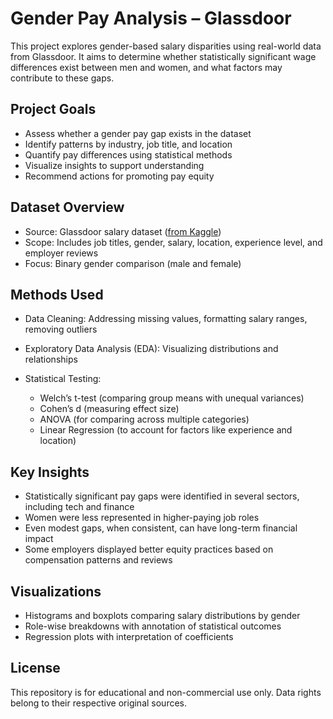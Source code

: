 


# Gender Pay Analysis – Glassdoor

This project explores gender-based salary disparities using real-world data from Glassdoor. It aims to determine whether statistically significant wage differences exist between men and women, and what factors may contribute to these gaps.



## Project Goals

* Assess whether a gender pay gap exists in the dataset
* Identify patterns by industry, job title, and location
* Quantify pay differences using statistical methods
* Visualize insights to support understanding
* Recommend actions for promoting pay equity



## Dataset Overview

* Source: Glassdoor salary dataset ([from Kaggle](https://www.kaggle.com/datasets/nilimajauhari/glassdoor-analyze-gender-pay-gap))
* Scope: Includes job titles, gender, salary, location, experience level, and employer reviews
* Focus: Binary gender comparison (male and female)



## Methods Used

* Data Cleaning: Addressing missing values, formatting salary ranges, removing outliers
* Exploratory Data Analysis (EDA): Visualizing distributions and relationships
* Statistical Testing:

  * Welch’s t-test (comparing group means with unequal variances)
  * Cohen’s d (measuring effect size)
  * ANOVA (for comparing across multiple categories)
  * Linear Regression (to account for factors like experience and location)



## Key Insights

* Statistically significant pay gaps were identified in several sectors, including tech and finance
* Women were less represented in higher-paying job roles
* Even modest gaps, when consistent, can have long-term financial impact
* Some employers displayed better equity practices based on compensation patterns and reviews



## Visualizations

* Histograms and boxplots comparing salary distributions by gender
* Role-wise breakdowns with annotation of statistical outcomes
* Regression plots with interpretation of coefficients



## License

This repository is for educational and non-commercial use only.
Data rights belong to their respective original sources.



